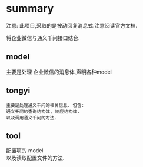 
# summary
注意: 此项目,采取的是被动回复消息式.注意阅读官方文档.

将企业微信与通义千问接口结合.

## model 
主要是处理 企业微信的消息体,声明各种model 

## tongyi
    主要是处理通义千问的相关信息. 包含: 
    通义千问的查询结构体, 响应结构体. 
    以及调用通义千问的方法.

## tool 
配置项的 model  
以及读取配置文件的方法.

